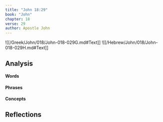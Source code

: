 ```yaml
---
title: "John 18:29"
book: "John"
chapter: 18
verse: 29
author: Apostle John
---
```

![[/Greek/John/018/John-018-029G.md#Text]]
![[/Hebrew/John/018/John-018-029H.md#Text]]

## Analysis

#### Words

#### Phrases

#### Concepts

## Reflections
